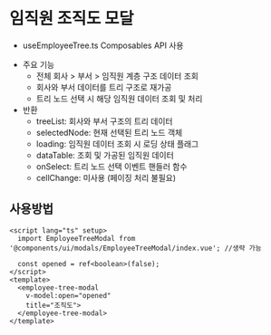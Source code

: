 # 임직원 조직도 모달
  - useEmployeeTree.ts Composables API 사용
  * 주요 기능
    - 전체 회사 > 부서 > 임직원 계층 구조 데이터 조회
    - 회사와 부서 데이터를 트리 구조로 재가공
    - 트리 노드 선택 시 해당 임직원 데이터 조회 및 처리
  * 반환
    - treeList: 회사와 부서 구조의 트리 데이터
    - selectedNode: 현재 선택된 트리 노드 객체
    - loading: 임직원 데이터 조회 시 로딩 상태 플래그
    - dataTable: 조회 및 가공된 임직원 데이터
    - onSelect: 트리 노드 선택 이벤트 핸들러 함수
    - cellChange: 미사용 (페이징 처리 불필요)

## 사용방법
```vue
<script lang="ts" setup>
  import EmployeeTreeModal from '@components/ui/modals/EmployeeTreeModal/index.vue'; //생략 가능

  const opened = ref<boolean>(false);
</script>
<template>
  <employee-tree-modal
    v-model:open="opened"
    title="조직도">
  </employee-tree-modal>
</template>
```